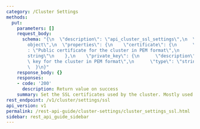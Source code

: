 ```yaml
---
category: /Cluster Settings
methods:
  put:
    parameters: []
    request_body:
      schema: "{\n  \"description\": \"api_cluster_ssl_settings\",\n  \"type\": \"\
        object\",\n  \"properties\": {\n    \"certificate\": {\n      \"description\"\
        : \"Public certificate for the cluster in PEM format\",\n      \"type\": \"\
        string\"\n    },\n    \"private_key\": {\n      \"description\": \"Private\
        \ key for the cluster in PEM format\",\n      \"type\": \"string\"\n    }\n\
        \  }\n}"
    response_body: {}
    responses:
    - code: '200'
      description: Return value on success
    summary: Set the SSL certificates used by the cluster. Mostly used for HTTP traffic.
rest_endpoint: /v1/cluster/settings/ssl
api_version: v1
permalink: /rest-api-guide/cluster-settings/cluster_settings_ssl.html
sidebar: rest_api_guide_sidebar
---
```

